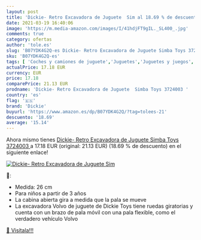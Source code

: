 ```yaml
---
layout: post
title: 'Dickie- Retro Excavadora de Juguete  Sim al 18.69 % de descuento'
date: 2021-03-19 16:40:06
image: 'https://m.media-amazon.com/images/I/41hdjFT9gIL._SL400_.jpg'
comments: true
category: ofertas
author: 'tole.es'
slug: 'B07YDK4G2Q-es Dickie- Retro Excavadora de Juguete Simba Toys 3724003'
sku: 'B07YDK4G2Q-es'
tags: [ 'Coches y camiones de juguete','Juguetes','Juguetes y juegos','Radiocontrol','Vehículos de construcción de juguete para niños','Vehículos de juguete para niños','dickie','simba','toys', ]
actualPrice: 17.18 EUR
currency: EUR
price: 17.18
comparePrice: 21.13 EUR
prodname: 'Dickie- Retro Excavadora de Juguete  Simba Toys 3724003 '
country: 'es'
flag: '🇪🇸'
brand: 'Dickie'
buyurl: 'https://www.amazon.es/dp/B07YDK4G2Q/?tag=tolees-21'
descuento: '18.69'
average: '15.14'
---
```


Ahora mismo tienes [Dickie- Retro Excavadora de Juguete  Simba Toys 3724003 ](https://www.amazon.es/dp/B07YDK4G2Q/?tag=tolees-21) a 17.18 EUR (original: 21.13 EUR) (18.69 %  de descuento) en el siguiente enlace!

[![Dickie- Retro Excavadora de Juguete  Sim](https://m.media-amazon.com/images/I/41hdjFT9gIL._SL400_.jpg)](https://www.amazon.es/dp/B07YDK4G2Q/?tag=tolees-21)

🔎:

- Medida: 26 cm
- Para niños a partir de 3 años
- La cabina abierta gira a medida que la pala se mueve
- La excavadora Volvo de juguete de Dickie Toys tiene ruedas giratorias y cuenta con un brazo de pala móvil con una pala flexible, como el verdadero vehículo Volvo

[🛒 Visítala!!!](https://www.amazon.es/dp/B07YDK4G2Q/?tag=tolees-21)
